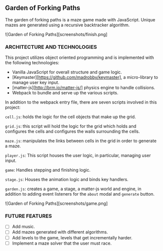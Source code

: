 ## Garden of Forking Paths
  The garden of forking paths is a maze game made with JavaScript. Unique mazes are generated using a recursive backtracker algorithm.

  ![Garden of Forking Paths][screenshots/finish.png]

### ARCHITECTURE AND TECHNOLOGIES

This project utilizes object oriented programming and is implemented with the following technologies:

- Vanilla JavaScript for overall structure and game logic.
- [Keymaster][https://github.com/madrobby/keymaster], a micro-library to manage user key input.
- [matter-js][http://brm.io/matter-js/] physics engine to handle collisions.
- Webpack to bundle and serve up the various scripts.

In addition to the webpack entry file, there are seven scripts involved in this project:

`cell.js`: holds the logic for the cell objects that make up the grid.

`grid.js`: this script will hold the logic for the grid which holds and configures the cells and configures the walls surrounding the cells.

`maze.js`: manipulates the links between cells in the grid in order to generate a maze.

`player.js`: This script houses the user logic, in particular, managing user input.

`game`: Handles stepping and finishing logic.

`stage.js`: Houses the animation logic and binds key handlers.

`garden.js`: creates a game, a stage, a matter-js world and engine, in addition to adding event listeners for the `about` modal and `generate` button.

![Garden of Forking Paths][screenshots/game.png]

### FUTURE FEATURES
- [ ] Add music.
- [ ] Add mazes generated with different algorithms.
- [ ] Add levels to the game, levels that get incrementally harder.
- [ ] Implement a maze solver that the user must race.
